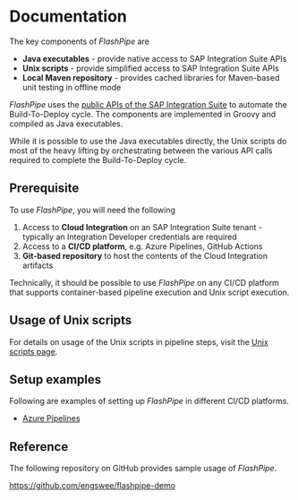 # Documentation
The key components of _FlashPipe_ are
- **Java executables** - provide native access to SAP Integration Suite APIs
- **Unix scripts** - provide simplified access to SAP Integration Suite APIs
- **Local Maven repository** - provides cached libraries for Maven-based unit testing in offline mode

_FlashPipe_ uses the [public APIs of the SAP Integration Suite](https://api.sap.com/package/CloudIntegrationAPI?section=Artifacts) to automate the Build-To-Deploy cycle. The components are implemented in Groovy and compiled as Java executables.

While it is possible to use the Java executables directly, the Unix scripts do most of the heavy lifting by orchestrating between the various API calls required to complete the Build-To-Deploy cycle.

## Prerequisite
To use _FlashPipe_, you will need the following
1. Access to **Cloud Integration** on an SAP Integration Suite tenant - typically an Integration Developer credentials are required
2. Access to a **CI/CD platform**, e.g. Azure Pipelines, GitHub Actions
3. **Git-based repository** to host the contents of the Cloud Integration artifacts

Technically, it should be possible to use _FlashPipe_ on any CI/CD platform that supports container-based pipeline execution and Unix script execution.

## Usage of Unix scripts
For details on usage of the Unix scripts in pipeline steps, visit the [Unix scripts page](unix-scripts.md).

## Setup examples
Following are examples of setting up _FlashPipe_ in different CI/CD platforms.
- [Azure Pipelines](azure-pipelines.md)

## Reference
The following repository on GitHub provides sample usage of _FlashPipe_.

https://github.com/engswee/flashpipe-demo
